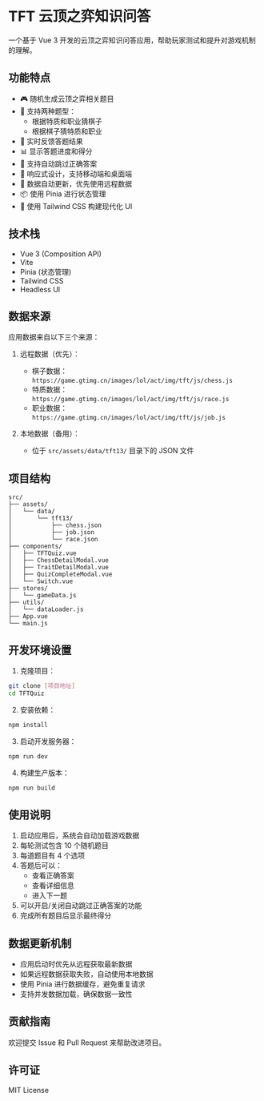 # TFT 云顶之弈知识问答

一个基于 Vue 3 开发的云顶之弈知识问答应用，帮助玩家测试和提升对游戏机制的理解。

## 功能特点

- 🎮 随机生成云顶之弈相关题目
- 📝 支持两种题型：
  - 根据特质和职业猜棋子
  - 根据棋子猜特质和职业
- 🎯 实时反馈答题结果
- 📊 显示答题进度和得分
- 🔄 支持自动跳过正确答案
- 📱 响应式设计，支持移动端和桌面端
- 🔄 数据自动更新，优先使用远程数据
- 📦 使用 Pinia 进行状态管理
- 🎨 使用 Tailwind CSS 构建现代化 UI

## 技术栈

- Vue 3 (Composition API)
- Vite
- Pinia (状态管理)
- Tailwind CSS
- Headless UI

## 数据来源

应用数据来自以下三个来源：

1. 远程数据（优先）：
   - 棋子数据：`https://game.gtimg.cn/images/lol/act/img/tft/js/chess.js`
   - 特质数据：`https://game.gtimg.cn/images/lol/act/img/tft/js/race.js`
   - 职业数据：`https://game.gtimg.cn/images/lol/act/img/tft/js/job.js`

2. 本地数据（备用）：
   - 位于 `src/assets/data/tft13/` 目录下的 JSON 文件

## 项目结构

```
src/
├── assets/
│   └── data/
│       └── tft13/
│           ├── chess.json
│           ├── job.json
│           └── race.json
├── components/
│   ├── TFTQuiz.vue
│   ├── ChessDetailModal.vue
│   ├── TraitDetailModal.vue
│   ├── QuizCompleteModal.vue
│   └── Switch.vue
├── stores/
│   └── gameData.js
├── utils/
│   └── dataLoader.js
├── App.vue
└── main.js
```

## 开发环境设置

1. 克隆项目：
```bash
git clone [项目地址]
cd TFTQuiz
```

2. 安装依赖：
```bash
npm install
```

3. 启动开发服务器：
```bash
npm run dev
```

4. 构建生产版本：
```bash
npm run build
```

## 使用说明

1. 启动应用后，系统会自动加载游戏数据
2. 每轮测试包含 10 个随机题目
3. 每道题目有 4 个选项
4. 答题后可以：
   - 查看正确答案
   - 查看详细信息
   - 进入下一题
5. 可以开启/关闭自动跳过正确答案的功能
6. 完成所有题目后显示最终得分

## 数据更新机制

- 应用启动时优先从远程获取最新数据
- 如果远程数据获取失败，自动使用本地数据
- 使用 Pinia 进行数据缓存，避免重复请求
- 支持并发数据加载，确保数据一致性

## 贡献指南

欢迎提交 Issue 和 Pull Request 来帮助改进项目。

## 许可证

MIT License
